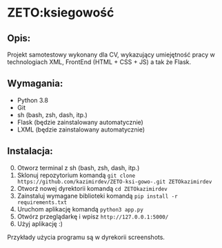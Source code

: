 # ZETO:ksiegowość

## Opis:

Projekt samotestowy wykonany dla CV, wykazujący umiejętność pracy w technologiach XML, FrontEnd (HTML + CSS + JS) a tak że Flask.

## Wymagania:

- Python 3.8
- Git
- sh (bash, zsh, dash, itp.)
- Flask (będzie zainstalowany automatycznie)
- LXML (będzie zainstalowany automatycznie)

## Instalacja:

0. Otworz terminal z sh (bash, zsh, dash, itp.)
1. Sklonuj repozytorium komandą ```git clone https://github.com/kazimirdev/ZETO-ksi-gowo-.git ZETOkazimirdev```
2. Otworź nowej dyrektorii komandą ```cd ZETOkazimirdev```
3. Zainstaluj wymagane biblioteki komandą ```pip install -r requirements.txt```
4. Uruchom aplikację komandą ```python3 app.py```
5. Otwórz przeglądarkę i wpisz ```http://127.0.0.1:5000/```
6. Użyj aplikację :)

Przykłady użycia programu są w dyrekorii screenshots.
